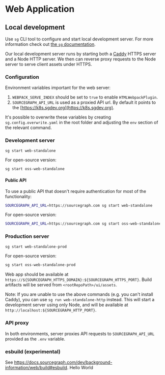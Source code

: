 # Web Application

## Local development

Use `sg` CLI tool to configure and start local development server. For more information check out [the `sg` documentation](https://docs.sourcegraph.com/dev/background-information/sg).

Our local development server runs by starting both a [Caddy](https://caddyserver.com/) HTTPS server and a Node HTTP server. We then can reverse proxy requests to the Node server to serve client assets under HTTPS.

### Configuration

Environment variables important for the web server:

1. `WEBPACK_SERVE_INDEX` should be set to `true` to enable `HTMLWebpackPlugin`.
2. `SOURCEGRAPH_API_URL` is used as a proxied API url. By default it points to the [https://k8s.sgdev.org](https://k8s.sgdev.org).

It's possible to overwrite these variables by creating `sg.config.overwrite.yaml` in the root folder and adjusting the `env` section of the relevant command.

### Development server

```sh
sg start web-standalone
```

For open-source version:

```sh
sg start oss-web-standalone
```

#### Public API

To use a public API that doesn't require authentication for most of the functionality:

```sh
SOURCEGRAPH_API_URL=https://sourcegraph.com sg start web-standalone
```

For open-source version:

```sh
SOURCEGRAPH_API_URL=https://sourcegraph.com sg start oss-web-standalone
```

### Production server

```sh
sg start web-standalone-prod
```

For open-source version:

```sh
sg start oss-web-standalone-prod
```

Web app should be available at `https://${SOURCEGRAPH_HTTPS_DOMAIN}:${SOURCEGRAPH_HTTPS_PORT}`. Build artifacts will be served from `<rootRepoPath>/ui/assets`.

Note: If you are unable to use the above commands (e.g. you can't install Caddy), you can use `sg run web-standalone-http` instead. This will start a development server using only Node, and will be available at `http://localhost:${SOURCEGRAPH_HTTP_PORT}`.

### API proxy

In both environments, server proxies API requests to `SOURCEGRAPH_API_URL` provided as the `.env` variable.

### esbuild (experimental)

See https://docs.sourcegraph.com/dev/background-information/web/build#esbuild.
Hello World
